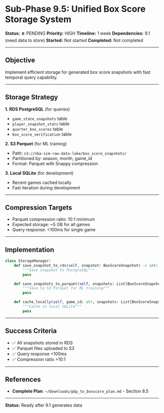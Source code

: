 # Sub-Phase 9.5: Unified Box Score Storage System

**Status:** ⏸️ PENDING
**Priority:** HIGH
**Timeline:** 1 week
**Dependencies:** 9.1 (need data to store)
**Started:** Not started
**Completed:** Not completed

---

## Objective

Implement efficient storage for generated box score snapshots with fast temporal query capability.

---

## Storage Strategy

**1. RDS PostgreSQL** (for queries)
- `game_state_snapshots` table
- `player_snapshot_stats` table
- `quarter_box_scores` table
- `box_score_verification` table

**2. S3 Parquet** (for ML training)
- Path: `s3://nba-sim-raw-data-lake/box_score_snapshots/`
- Partitioned by: season, month, game_id
- Format: Parquet with Snappy compression

**3. Local SQLite** (for development)
- Recent games cached locally
- Fast iteration during development

---

## Compression Targets

- Parquet compression ratio: 10:1 minimum
- Expected storage: ~5 GB for all games
- Query response: <100ms for single game

---

## Implementation

```python
class StorageManager:
    def save_snapshot_to_rds(self, snapshot: BoxScoreSnapshot) -> int:
        """Save snapshot to PostgreSQL"""
        pass
    
    def save_snapshots_to_parquet(self, snapshots: List[BoxScoreSnapshot], path: str):
        """Save to S3 Parquet for ML training"""
        pass
    
    def cache_locally(self, game_id: str, snapshots: List[BoxScoreSnapshot]):
        """Cache in local SQLite"""
        pass
```

---

## Success Criteria

- ✅ All snapshots stored in RDS
- ✅ Parquet files uploaded to S3
- ✅ Query response <100ms
- ✅ Compression ratio >10:1

---

## References

- **Complete Plan**: `~/Downloads/pbp_to_boxscore_plan.md` - Section 8.5

---

**Status:** Ready after 9.1 generates data

